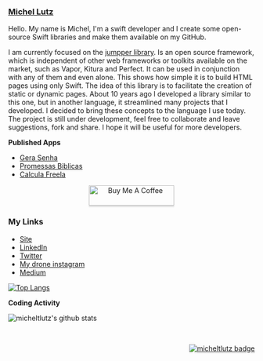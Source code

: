 ### [Michel Lutz](https://micheltlutz.me)

Hello. My name is Michel, I'm a swift developer and I create some open-source Swift libraries and make them available on my GitHub.

I am currently focused on the [jumpper library](https://github.com/jumpper/jumpper).
Is an open source framework, which is independent of other web frameworks or toolkits available on the market, such as Vapor, Kitura and Perfect. It can be used in conjunction with any of them and even alone. This shows how simple it is to build HTML pages using only Swift.
The idea of this library is to facilitate the creation of static or dynamic pages.
About 10 years ago I developed a library similar to this one, but in another language, it streamlined many projects that I developed.
I decided to bring these concepts to the language I use today.
The project is still under development, feel free to collaborate and leave suggestions, fork and share.
I hope it will be useful for more developers.

**Published Apps**

- [Gera Senha](https://apps.apple.com/br/app/graphi/id1359697295)
- [Promessas Biblicas](https://apps.apple.com/br/app/graphi/id1354945809)
- [Calcula Freela](https://apps.apple.com/br/app/graphi/id1252384255)


<p align="center">
<a href="https://www.buymeacoffee.com/micheltlutz" target="_blank"><img src="https://www.buymeacoffee.com/assets/img/custom_images/orange_img.png" alt="Buy Me A Coffee" style="height: 41px !important;width: 174px !important;box-shadow: 0px 3px 2px 0px rgba(190, 190, 190, 0.5) !important;-webkit-box-shadow: 0px 3px 2px 0px rgba(190, 190, 190, 0.5) !important;" ></a>
</p>


### My Links

- [Site](https://www.michellutz.me/)
- [LinkedIn](https://www.linkedin.com/in/michellutz/)
- [Twitter](https://twitter.com/michel_lutz)
- [My drone instagram](https://www.instagram.com/cadeodrone/)
- [Medium](https://micheltlutz.medium.com)

[![Top Langs](https://github-readme-stats.vercel.app/api/top-langs/?username=micheltlutz&layout=compact&theme=react)](https://github.com/micheltlutz/github-readme-stats)

**Coding Activity**

<p align="left">
  <img src="https://github-readme-stats.vercel.app/api?username=micheltlutz&show_icons=true&theme=tokyonight" alt="micheltlutz's github stats" />
</p>

<br/>
<p align="right">
  <a href="https://badges.pufler.dev">
      <img src="https://badges.pufler.dev/visits/micheltlutz/micheltlutz" alt="micheltlutz badge" />
   </a>
</p>

<!--
**micheltlutz/micheltlutz** is a ✨ _special_ ✨ repository because its `README.md` (this file) appears on your GitHub profile.

Here are some ideas to get you started:

- 🔭 I’m currently working on ...
- 🌱 I’m currently learning ...
- 👯 I’m looking to collaborate on ...
- 🤔 I’m looking for help with ...
- 💬 Ask me about ...
- 📫 How to reach me: ...
- 😄 Pronouns: ...
- ⚡ Fun fact: ...
-->
